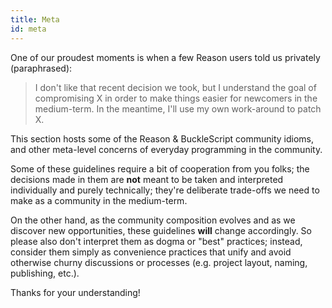 ```yaml
---
title: Meta
id: meta
---
```


One of our proudest moments is when a few Reason users told us privately (paraphrased):

> I don't like that recent decision we took, but I understand the goal of compromising X in order to make things easier for newcomers in the medium-term. In the meantime, I'll use my own work-around to patch X.

This section hosts some of the Reason & BuckleScript community idioms, and other meta-level concerns of everyday programming in the community.

Some of these guidelines require a bit of cooperation from you folks; the decisions made in them are **not** meant to be taken and interpreted individually and purely technically; they're deliberate trade-offs we need to make as a community in the medium-term.

On the other hand, as the community composition evolves and as we discover new opportunities, these guidelines **will** change accordingly. So please also don't interpret them as dogma or "best" practices; instead, consider them simply as convenience practices that unify and avoid otherwise churny discussions or processes (e.g. project layout, naming, publishing, etc.).

Thanks for your understanding!
